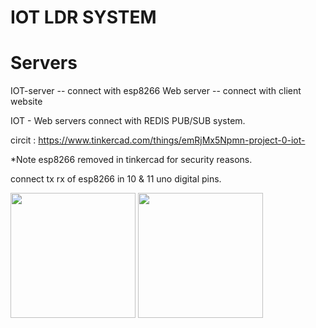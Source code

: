 # IOT LDR SYSTEM
###

# Servers

IOT-server -- connect with esp8266
Web server -- connect with client website

IOT - Web servers connect with REDIS PUB/SUB system.

circit : https://www.tinkercad.com/things/emRjMx5Npmn-project-0-iot-

*Note esp8266 removed in tinkercad for security reasons.

connect tx rx of esp8266 in 10 & 11 uno digital pins.

<img src="https://res.cloudinary.com/dqf7aonc2/image/upload/v1628333031/WhatsApp_Image_2021-08-07_at_4.12.19_PM_2_hixogp.jpg" width="200" height="200">

<img src="https://res.cloudinary.com/dqf7aonc2/image/upload/v1628333359/WhatsApp_Image_2021-08-07_at_4.18.29_PM_vdja8q.jpg" width="200" height="200">